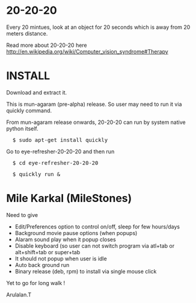 20-20-20
========

Every 20 mintues, look at an object for 20 seconds which is away from 20 meters distance.

Read more about 20-20-20 here http://en.wikipedia.org/wiki/Computer_vision_syndrome#Therapy


INSTALL
=======

Download and extract it.

This is mun-agaram (pre-alpha) release.
So user may need to run it via quickly command.

From mun-agaram release onwards, 20-20-20 can run by system native python itself.

<pre>
  $ sudo apt-get install quickly
</pre>

Go to eye-refresher-20-20-20 and then run 

<pre>
  $ cd eye-refresher-20-20-20
</pre>

<pre>
  $ quickly run &
</pre>


Mile Karkal (MileStones)
========================

Need to give 
* Edit/Preferences option to control on/off, sleep for few hours/days
* Background movie pause options (when popups)
* Alaram sound play when it popup closes
* Disable keyboard (so user can not switch program via atl+tab or alt+shift+tab or super+tab 
* It should not popup when user is idle
* Auto back ground run
* Binary release (deb, rpm) to install via single mouse click


Yet to go for long walk !

Arulalan.T
